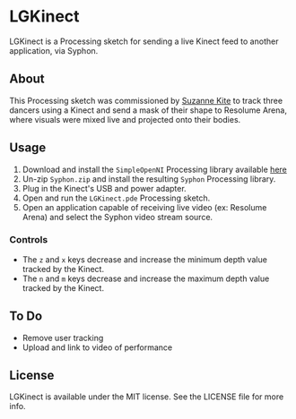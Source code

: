 LGKinect
========

LGKinect is a Processing sketch for sending a live Kinect feed to another application, via Syphon.


## About

This Processing sketch was commissioned by [Suzanne Kite](http://www.kitekitekitekite.com) to track three dancers using a Kinect and send a mask of their shape to Resolume Arena, where visuals were mixed live and projected onto their bodies.


## Usage

1. Download and install the `SimpleOpenNI` Processing library available [here](https://code.google.com/p/simple-openni/downloads/detail?name=SimpleOpenNI-1.96.zip)
2. Un-zip `Syphon.zip` and install the resulting `Syphon` Processing library.
3. Plug in the Kinect's USB and power adapter.
4. Open and run the `LGKinect.pde` Processing sketch.
5. Open an application capable of receiving live video (ex: Resolume Arena) and select the Syphon video stream source.

### Controls
- The `z` and `x` keys decrease and increase the minimum depth value tracked by the Kinect.
- The `n` and `m` keys decrease and increase the maximum depth value tracked by the Kinect.


## To Do

- Remove user tracking
- Upload and link to video of performance


## License

LGKinect is available under the MIT license. See the LICENSE file for more info.
